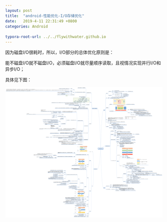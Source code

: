 ```yaml
---
layout: post
title:  "android-性能优化-I/O存储优化"
date:   2019-4-11 22:31:49 +0800
categories: Android

typora-root-url: ../../flywithwater.github.io
---
```


因为磁盘I/O很耗时，所以，I/O部分的总体优化原则是：

​	 能不磁盘I/O就不磁盘I/O，必须磁盘I/O就尽量顺序读取，且视情况实现并行I/O和异步I/O；

具体见下图：

![Android-IO](/assets/Android/Android-IO.png)

